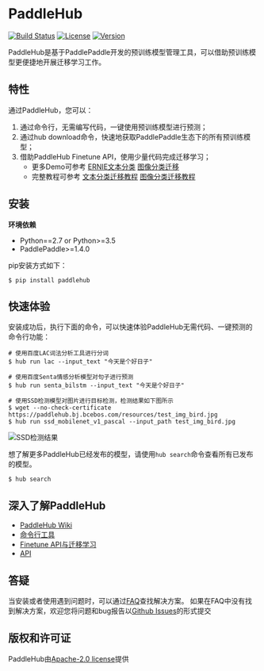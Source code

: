 # PaddleHub

[![Build Status](https://travis-ci.org/PaddlePaddle/PaddleHub.svg?branch=develop)](https://travis-ci.org/PaddlePaddle/PaddleHub)
[![License](https://img.shields.io/badge/license-Apache%202-blue.svg)](LICENSE)
[![Version](https://img.shields.io/github/release/PaddlePaddle/PaddleHub.svg)](https://github.com/PaddlePaddle/PaddleHub/releases)

PaddleHub是基于PaddlePaddle开发的预训练模型管理工具，可以借助预训练模型更便捷地开展迁移学习工作。

## 特性

通过PaddleHub，您可以：

1. 通过命令行，无需编写代码，一键使用预训练模型进行预测；
2. 通过hub download命令，快速地获取PaddlePaddle生态下的所有预训练模型；
3. 借助PaddleHub Finetune API，使用少量代码完成迁移学习；
   - 更多Demo可参考 [ERNIE文本分类](https://github.com/PaddlePaddle/PaddleHub/tree/develop/demo/text-classification) [图像分类迁移](https://github.com/PaddlePaddle/PaddleHub/tree/develop/demo/image-classification)
   - 完整教程可参考 [文本分类迁移教程](https://github.com/PaddlePaddle/PaddleHub/wiki/PaddleHub%E6%96%87%E6%9C%AC%E5%88%86%E7%B1%BB%E8%BF%81%E7%A7%BB%E6%95%99%E7%A8%8B)  [图像分类迁移教程](https://github.com/PaddlePaddle/PaddleHub/wiki/PaddleHub%E5%9B%BE%E5%83%8F%E5%88%86%E7%B1%BB%E8%BF%81%E7%A7%BB%E6%95%99%E7%A8%8B)

## 安装

**环境依赖**
* Python==2.7 or Python>=3.5
* PaddlePaddle>=1.4.0

pip安装方式如下：

```shell
$ pip install paddlehub
```

## 快速体验

安装成功后，执行下面的命令，可以快速体验PaddleHub无需代码、一键预测的命令行功能：

```shell
# 使用百度LAC词法分析工具进行分词
$ hub run lac --input_text "今天是个好日子"

# 使用百度Senta情感分析模型对句子进行预测
$ hub run senta_bilstm --input_text "今天是个好日子"

# 使用SSD检测模型对图片进行目标检测，检测结果如下图所示
$ wget --no-check-certificate https://paddlehub.bj.bcebos.com/resources/test_img_bird.jpg
$ hub run ssd_mobilenet_v1_pascal --input_path test_img_bird.jpg
```
![SSD检测结果](https://raw.githubusercontent.com/PaddlePaddle/PaddleHub/develop/docs/imgs/test_img_bird_output.jpg)

想了解更多PaddleHub已经发布的模型，请使用`hub search`命令查看所有已发布的模型。

```shell
$ hub search
```

## 深入了解PaddleHub
* [PaddleHub Wiki](https://github.com/PaddlePaddle/PaddleHub/wiki)
* [命令行工具](https://github.com/PaddlePaddle/PaddleHub/wiki/PaddleHub%E5%91%BD%E4%BB%A4%E8%A1%8C%E5%B7%A5%E5%85%B7)
* [Finetune API与迁移学习](https://github.com/PaddlePaddle/PaddleHub/wiki/PaddleHub%E4%B8%8E%E8%BF%81%E7%A7%BB%E5%AD%A6%E4%B9%A0)
* [API](https://github.com/PaddlePaddle/PaddleHub/wiki/PaddleHub-Finetune-API)

## 答疑

当安装或者使用遇到问题时，可以通过[FAQ](https://github.com/PaddlePaddle/PaddleHub/wiki/PaddleHub-FAQ)查找解决方案。
如果在FAQ中没有找到解决方案，欢迎您将问题和bug报告以[Github Issues](https://github.com/PaddlePaddle/PaddleHub/issues)的形式提交

## 版权和许可证
PaddleHub由[Apache-2.0 license](LICENSE)提供

